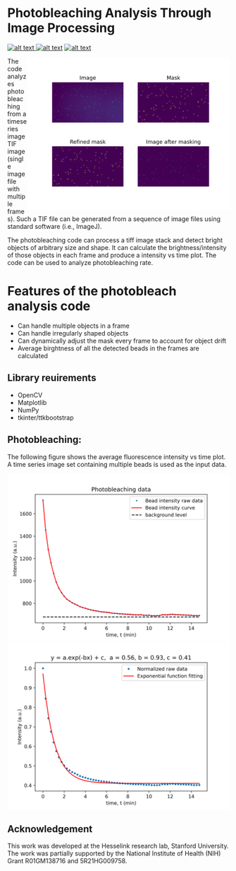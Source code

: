 # Photobleaching Analysis Through Image Processing

<p float="left">
<a href = "https://github.com/zaman13/Photobleaching-Analysis/tree/main/Code"> <img src="https://img.shields.io/badge/Language-Python-blue" alt="alt text"> </a>
<a href = "https://github.com/zaman13/Photobleaching-Analysis/blob/main/LICENSE"> <img src="https://img.shields.io/badge/License-MIT-green" alt="alt text"></a>
<a href = "https://github.com/zaman13/Photobleaching-Analysis/tree/main/Code"> <img src="https://img.shields.io/badge/Version-2.2-red" alt="alt text"> </a>
</p>


<img align = "right" src="https://github.com/zaman13/Photobleaching-Analysis/blob/main/Sample%20output/K_15s.test_frame.png" alt="alt text" width="460">


The code analyzes photobleaching from a timeseries image TIF image (single image file with multiple frames). Such a TIF file can be generated from a sequence of image files using standard software (i.e., ImageJ). 

The photobleaching code can process a tiff image stack and detect bright objects of arbitrary size and shape. It can calculate the brightness/intensity of those objects in each frame and produce a intensity vs time plot. The code can be used to analyze photobleaching rate. 

# Features of the photobleach analysis code
- Can handle multiple objects in a frame
- Can handle irregularly shaped objects
- Can dynamically adjust the mask every frame to account for object drift
- Average birghtness of all the detected beads in the frames are calculated

## Library reuirements
- OpenCV
- Matplotlib
- NumPy
- tkinter/ttkbootstrap


## Photobleaching:

The following figure shows the average fluorescence intensity vs time plot. A time series image set containing multiple beads is used as the input data. 

  <img src="https://github.com/zaman13/Photobleaching-Analysis/blob/main/Sample%20output/K_15s.rate.png" alt="alt text" width="600">
   <img src="https://github.com/zaman13/Photobleaching-Analysis/blob/main/Sample%20output/K_15s.normalized_rate.png" alt="alt text" width="600">


  

## Acknowledgement
This work was developed at the Hesselink research lab, Stanford University. The work was partially supported by the National Institute of Health (NIH) Grant R01GM138716 and 5R21HG009758.
